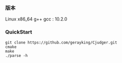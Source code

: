 ### 版本

Linux x86_64
g++  gcc : 10.2.0

### QuickStart
```
git clone https://github.com/gerayking/Cjudger.git
cmake
make
./parse -h
```